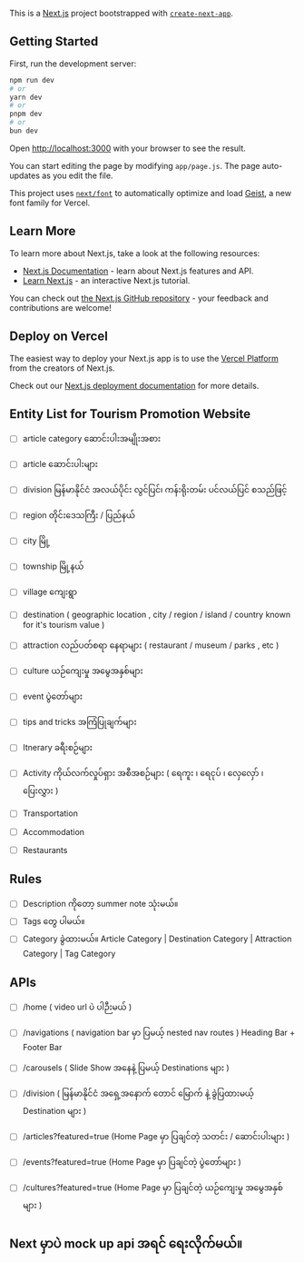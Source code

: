 This is a [Next.js](https://nextjs.org) project bootstrapped with [`create-next-app`](https://github.com/vercel/next.js/tree/canary/packages/create-next-app).

## Getting Started

First, run the development server:

```bash
npm run dev
# or
yarn dev
# or
pnpm dev
# or
bun dev
```

Open [http://localhost:3000](http://localhost:3000) with your browser to see the result.

You can start editing the page by modifying `app/page.js`. The page auto-updates as you edit the file.

This project uses [`next/font`](https://nextjs.org/docs/app/building-your-application/optimizing/fonts) to automatically optimize and load [Geist](https://vercel.com/font), a new font family for Vercel.

## Learn More

To learn more about Next.js, take a look at the following resources:

- [Next.js Documentation](https://nextjs.org/docs) - learn about Next.js features and API.
- [Learn Next.js](https://nextjs.org/learn) - an interactive Next.js tutorial.

You can check out [the Next.js GitHub repository](https://github.com/vercel/next.js) - your feedback and contributions are welcome!

## Deploy on Vercel

The easiest way to deploy your Next.js app is to use the [Vercel Platform](https://vercel.com/new?utm_medium=default-template&filter=next.js&utm_source=create-next-app&utm_campaign=create-next-app-readme) from the creators of Next.js.

Check out our [Next.js deployment documentation](https://nextjs.org/docs/app/building-your-application/deploying) for more details.

## Entity List for Tourism Promotion Website 

- [ ] article category ဆောင်းပါးအမျိုးအစား
- [ ] article ဆောင်းပါးများ
- [ ] division မြန်မာနိုင်ငံ အလယ်ပိုင်း လွင်ပြင်၊ ကန်းရိုးတမ်း ပင်လယ်ပြင် စသည်ဖြင့်
- [ ] region တိုင်းဒေသကြီး / ပြည်နယ် 
- [ ] city မြို့
- [ ] township မြို့နယ်
- [ ] village ကျေးရွာ
- [ ] destination ( geographic location , city / region / island / country known for it's tourism value )
- [ ] attraction လည်ပတ်စရာ နေရာများ ( restaurant / museum / parks , etc )
- [ ] culture ယဉ်ကျေးမှု အမွေအနှစ်များ
- [ ] event ပွဲတော်များ
- [ ] tips and tricks အကြံပြုချက်များ
- [ ] Itnerary ခရီးစဉ်များ
- [ ] Activity ကိုယ်လက်လှုပ်ရှား အစီအစဉ်များ ( ရေကူး ၊ ရေငုပ် ၊ လှေလှော် ၊ ပြေးလွှား )


- [ ] Transportation
- [ ] Accommodation
- [ ] Restaurants

## Rules

- [ ] Description ကိုတော့ summer note သုံးမယ်။ 
- [ ] Tags တွေ ပါမယ်။ 
- [ ] Category ခွဲထားမယ်။ Article Category | Destination Category | Attraction Category | Tag Category 

## APIs

- [ ] /home ( video url ပဲ ပါဉီးမယ် )
- [ ] /navigations  ( navigation bar မှာ ပြမယ့် nested nav routes ) Heading Bar + Footer Bar
- [ ] /carousels ( Slide Show အနေနဲ့ ပြမယ့် Destinations များ )
- [ ] /division ( မြန်မာနိုင်ငံ အရှေ့အနောက် တောင် မြောက် နဲ့ ခွဲပြထားမယ့် Destination များ )
- [ ] /articles?featured=true (Home Page မှာ ပြချင်တဲ့ သတင်း / ဆောင်းပါးများ )
- [ ] /events?featured=true (Home Page မှာ ပြချင်တဲ့ ပွဲတော်များ )
- [ ] /cultures?featured=true (Home Page မှာ ပြချင်တဲ့ ယဉ်ကျေးမှု အမွေအနှစ်များ )


## Next မှာပဲ mock up api အရင် ရေးလိုက်မယ်။


